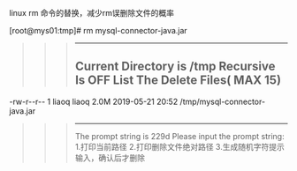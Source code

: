 linux rm 命令的替换，减少rm误删除文件的概率

[root@mys01:tmp]# rm mysql-connector-java.jar 
>>> ------------------------
>>> Current Directory is /tmp
>>> Recursive Is OFF
>>> List The Delete Files( MAX 15)
>>> ------------------------
-rw-r--r-- 1 liaoq liaoq 2.0M 2019-05-21 20:52 /tmp/mysql-connector-java.jar
>>> ------------------------
>>> The prompt string is 229d
>>> Please input the prompt string:
1.打印当前路径
2.打印删除文件绝对路径
3.生成随机字符提示输入，确认后才删除

